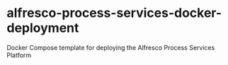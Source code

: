 # alfresco-process-services-docker-deployment
Docker Compose template for deploying the Alfresco Process Services Platform
